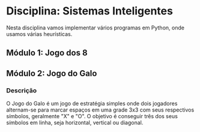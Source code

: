 
# Disciplina: Sistemas Inteligentes

Nesta disciplina vamos implementar vários programas em Python, onde usamos várias heurísticas.

## Módulo 1: Jogo dos 8

## Módulo 2: Jogo do Galo

### Descrição

O Jogo do Galo é um jogo de estratégia simples onde dois jogadores alternam-se para marcar espaços em uma grade 3x3 com seus respectivos símbolos, geralmente "X" e "O". O objetivo é conseguir três dos seus símbolos em linha, seja horizontal, vertical ou diagonal.


